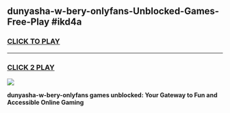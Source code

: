 
## dunyasha-w-bery-onlyfans-Unblocked-Games-Free-Play #ikd4a
<h3>
<a href="https://us.freeplayer.one?title=dunyasha-w-bery-onlyfans&ref=9M">CLICK TO PLAY</a></h3>
<hr>

<h3>
<a href="https://us.freeplayer.one?title=dunyasha-w-bery-onlyfans&ref=9M">CLICK 2 PLAY</a>
  
</h3>

<a href="https://us.freeplayer.one?title=dunyasha-w-bery-onlyfans&ref=9M"><img src="https://clearcache.store/games.png"></a>


**dunyasha-w-bery-onlyfans games unblocked: Your Gateway to Fun and Accessible Online Gaming**
